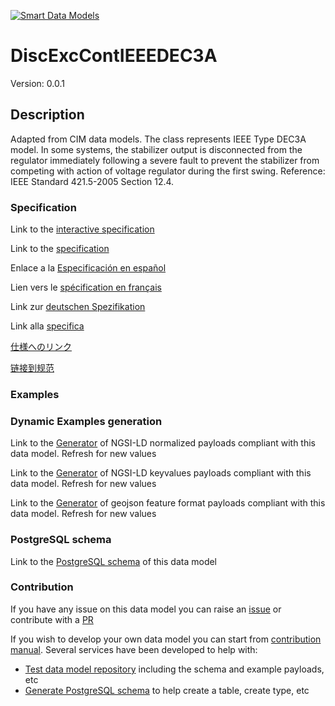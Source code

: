 [![Smart Data Models](https://smartdatamodels.org/wp-content/uploads/2022/01/SmartDataModels_logo.png "Logo")](https://smartdatamodels.org)
# DiscExcContIEEEDEC3A
Version: 0.0.1

## Description 

Adapted from CIM data models. The class represents IEEE Type DEC3A model. In some systems, the stabilizer output is disconnected from the regulator immediately following a severe fault to prevent the stabilizer from competing with action of voltage regulator during the first swing.  Reference: IEEE Standard 421.5-2005 Section 12.4.
### Specification

Link to the [interactive specification](https://swagger.lab.fiware.org/?url=https://smart-data-models.github.io/dataModel.EnergyCIM/DiscExcContIEEEDEC3A/swagger.yaml)

Link to the [specification](https://github.com/smart-data-models/dataModel.EnergyCIM/blob/master/DiscExcContIEEEDEC3A/doc/spec.md)

Enlace a la [Especificación en español](https://github.com/smart-data-models/dataModel.EnergyCIM/blob/master/DiscExcContIEEEDEC3A/doc/spec_ES.md)

Lien vers le [spécification en français](https://github.com/smart-data-models/dataModel.EnergyCIM/blob/master/DiscExcContIEEEDEC3A/doc/spec_FR.md)

Link zur [deutschen Spezifikation](https://github.com/smart-data-models/dataModel.EnergyCIM/blob/master/DiscExcContIEEEDEC3A/doc/spec_DE.md)

Link alla [specifica](https://github.com/smart-data-models/dataModel.EnergyCIM/blob/master/DiscExcContIEEEDEC3A/doc/spec_IT.md)

[仕様へのリンク](https://github.com/smart-data-models/dataModel.EnergyCIM/blob/master/DiscExcContIEEEDEC3A/doc/spec_JA.md)

[链接到规范](https://github.com/smart-data-models/dataModel.EnergyCIM/blob/master/DiscExcContIEEEDEC3A/doc/spec_ZH.md)
### Examples
### Dynamic Examples generation

Link to the [Generator](https://smartdatamodels.org/extra/ngsi-ld_generator.php?schemaUrl=https://raw.githubusercontent.com/smart-data-models/dataModel.EnergyCIM/master/DiscExcContIEEEDEC3A/schema.json&email=info@smartdatamodels.org) of NGSI-LD normalized payloads compliant with this data model. Refresh for new values

Link to the [Generator](https://smartdatamodels.org/extra/ngsi-ld_generator_keyvalues.php?schemaUrl=https://raw.githubusercontent.com/smart-data-models/dataModel.EnergyCIM/master/DiscExcContIEEEDEC3A/schema.json&email=info@smartdatamodels.org) of NGSI-LD keyvalues payloads compliant with this data model. Refresh for new values

Link to the [Generator](https://smartdatamodels.org/extra/geojson_features_generator.php?schemaUrl=https://raw.githubusercontent.com/smart-data-models/dataModel.EnergyCIM/master/DiscExcContIEEEDEC3A/schema.json&email=info@smartdatamodels.org) of geojson feature format payloads compliant with this data model. Refresh for new values
### PostgreSQL schema

Link to the [PostgreSQL schema](https://github.com/smart-data-models/dataModel.EnergyCIM/blob/master/DiscExcContIEEEDEC3A/schema.sql) of this data model
### Contribution

 If you have any issue on this data model you can raise an [issue](https://github.com/smart-data-models/dataModel.EnergyCIM/issues)  or contribute with a [PR](https://github.com/smart-data-models/dataModel.EnergyCIM/pulls)

 If you wish to develop your own data model you can start from [contribution manual](https://bit.ly/contribution_manual). Several services have been developed to help with: 
 - [Test data model repository](https://smartdatamodels.org/index.php/data-models-contribution-api/) including the schema and example payloads, etc
 - [Generate PostgreSQL schema](https://smartdatamodels.org/index.php/sql-service/) to help create a table, create type, etc